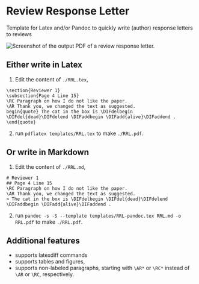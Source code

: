 # Review Response Letter
Template for Latex and/or Pandoc to quickly write (author) response letters to reviews 

<img alt="Screenshot of the output PDF of a review response letter." src="https://cloud.githubusercontent.com/assets/7942719/26236559/4072b56a-3c71-11e7-84c6-5ba4599fd031.png" style="max-width: 100%" />

## Either write in Latex

1. Edit the content of `./RRL.tex`,
  ```  
  \section{Reviewer 1}
  \subsection{Page 4 Line 15}
  \RC Paragraph on how I do not like the paper.
  \AR Thank you, we changed the text as suggested.
  begin{quote} The cat in the box is \DIFdelbegin \DIFdel{dead}\DIFdelend \DIFaddbegin \DIFadd{alive}\DIFaddend . \end{quote}
  ```
2. run `pdflatex templates/RRL.tex` to make `./RRL.pdf`.


## Or write in Markdown

1. Edit the content of `./RRL.md`,
  ```
  # Reviewer 1
  ## Page 4 Line 15
  \RC Paragraph on how I do not like the paper.
  \AR Thank you, we changed the text as suggested.
  > The cat in the box is \DIFdelbegin \DIFdel{dead}\DIFdelend \DIFaddbegin \DIFadd{alive}\DIFaddend .
  ```
2. run `pandoc -s -S --template templates/RRL-pandoc.tex RRL.md -o RRL.pdf` to make `./RRL.pdf`.

## Additional features

- supports latexdiff commands
- supports tables and figures,
- supports non-labeled paragraphs, starting with `\AR*` or `\RC*` instead of `\AR` or `\RC`, respectively.

